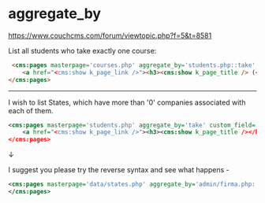 # aggregate_by

https://www.couchcms.com/forum/viewtopic.php?f=5&t=8581

List all students who take exactly one course:

```html
 <cms:pages masterpage='courses.php' aggregate_by='students.php::take' custom_field="k_rel_count>1" orderby='k_rel_count' >
    <a href="<cms:show k_page_link />"><h3><cms:show k_page_title /> (<cms:show k_rel_count />)</h3></a>
</cms:pages>
```


---

I wish to list States, which have more than '0' companies associated with each of them.

```xml
<cms:pages masterpage='students.php' aggregate_by='take' custom_field='k_rel_count>2' orderby='k_rel_count'  >
    <a href="<cms:show k_page_link />"><h3><cms:show k_page_title /></h3></a>
</cms:pages>
```

↓

I suggest you please try the reverse syntax and see what happens -

```xml
<cms:pages masterpage='data/states.php' aggregate_by='admin/firma.php::firmastate_rel' custom_field='k_rel_count>2' orderby='k_rel_count' >
</cms:pages>
```
